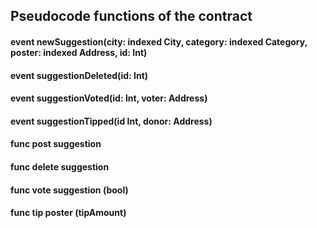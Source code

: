 ## Pseudocode functions of the contract

#### event newSuggestion(city: indexed City, category: indexed Category, poster: indexed Address, id: Int)
#### event suggestionDeleted(id: Int)
#### event suggestionVoted(id: Int, voter: Address)
#### event suggestionTipped(id Int, donor: Address)

#### func post suggestion
#### func delete suggestion
#### func vote suggestion (bool)
#### func tip poster (tipAmount)

